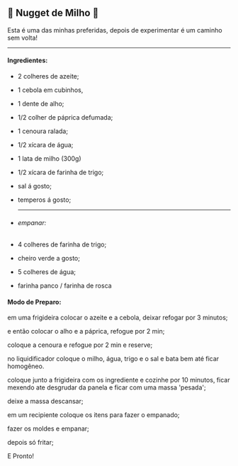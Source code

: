 ## :corn: Nugget de Milho :corn:

Esta é uma das minhas preferidas, depois de experimentar é um caminho sem volta!

------



#### Ingredientes:

- 2 colheres de azeite;

- 1 cebola em cubinhos,

- 1 dente de alho;

- 1/2 colher de páprica defumada;

- 1 cenoura ralada;

- 1/2 xícara de água;

- 1 lata de milho (300g)

- 1/2 xícara de farinha de trigo;

- sal á gosto;

- temperos á gosto;

- ____

  ######  empanar: 

- 4 colheres de farinha de trigo;

- cheiro verde a gosto;

- 5 colheres de água;

- farinha panco / farinha de rosca

#### Modo de Preparo:

em uma frigideira colocar o azeite e a cebola, deixar refogar por 3 minutos;

e então colocar o alho e a páprica, refogue por 2 min;

coloque a cenoura e refogue por 2 min e reserve;

no liquidificador coloque o milho, água, trigo e o sal e bata bem até ficar homogêneo.

coloque junto a frigideira com os ingrediente e cozinhe por 10 minutos, ficar mexendo ate desgrudar da panela e ficar com uma massa 'pesada';

deixe a massa descansar;

em um recipiente coloque os itens para fazer o empanado;

fazer os moldes e empanar;

depois só fritar;

E Pronto!